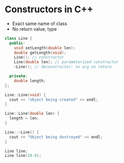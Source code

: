 # Constructors in C++

- Exact same name of class
- No return value, type


```cpp
class Line {
  public:
    void setLength(double len);
    double getLength(void);
    Line(); // constructor
    Line(double len); // parameterized constructor
    ~Line(); // deconstructor: no arg no return

  private:
    double length;
};

Line::Line(void) {
  cout << "object being created" << endl;
}

Line::Line(double len) {
  length = len;
}

Line::~Line() {
  cout << "Object being destroyed" << endl;
}

Line line;
Line line(10.0);
```
